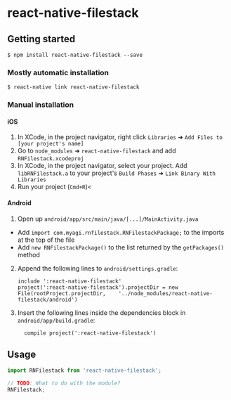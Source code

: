 
# react-native-filestack

## Getting started

`$ npm install react-native-filestack --save`

### Mostly automatic installation

`$ react-native link react-native-filestack`

### Manual installation


#### iOS

1. In XCode, in the project navigator, right click `Libraries` ➜ `Add Files to [your project's name]`
2. Go to `node_modules` ➜ `react-native-filestack` and add `RNFilestack.xcodeproj`
3. In XCode, in the project navigator, select your project. Add `libRNFilestack.a` to your project's `Build Phases` ➜ `Link Binary With Libraries`
4. Run your project (`Cmd+R`)<

#### Android

1. Open up `android/app/src/main/java/[...]/MainActivity.java`
  - Add `import com.myagi.rnfilestack.RNFilestackPackage;` to the imports at the top of the file
  - Add `new RNFilestackPackage()` to the list returned by the `getPackages()` method
2. Append the following lines to `android/settings.gradle`:
  	```
  	include ':react-native-filestack'
  	project(':react-native-filestack').projectDir = new File(rootProject.projectDir, 	'../node_modules/react-native-filestack/android')
  	```
3. Insert the following lines inside the dependencies block in `android/app/build.gradle`:
  	```
      compile project(':react-native-filestack')
  	```


## Usage
```javascript
import RNFilestack from 'react-native-filestack';

// TODO: What to do with the module?
RNFilestack;
```
  